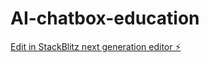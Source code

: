 # AI-chatbox-education

[Edit in StackBlitz next generation editor ⚡️](https://stackblitz.com/~/github.com/Kane-Nguyen/AI-chatbox-education)